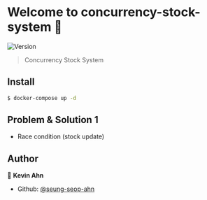 # Welcome to concurrency-stock-system 👋
![Version](https://img.shields.io/badge/version-0.0.0-blue.svg?cacheSeconds=2592000)

> Concurrency Stock System

## Install

```sh
$ docker-compose up -d
```

## Problem & Solution 1

- Race condition (stock update)

## Author

👤 **Kevin Ahn**

* Github: [@seung-seop-ahn](https://github.com/seung-seop-ahn)